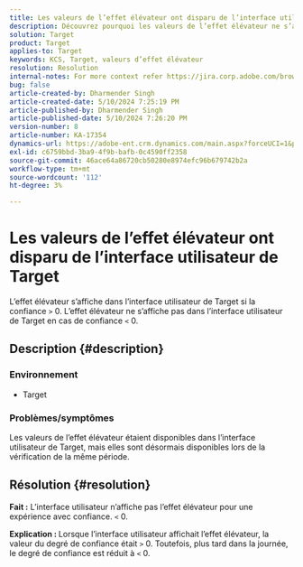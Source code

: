 ```yaml
---
title: Les valeurs de l’effet élévateur ont disparu de l’interface utilisateur de Target
description: Découvrez pourquoi les valeurs de l’effet élévateur ne s’affichent plus dans l’interface utilisateur de Target.
solution: Target
product: Target
applies-to: Target
keywords: KCS, Target, valeurs d’effet élévateur
resolution: Resolution
internal-notes: For more context refer https://jira.corp.adobe.com/browse/TGT-41844
bug: false
article-created-by: Dharmender Singh
article-created-date: 5/10/2024 7:25:19 PM
article-published-by: Dharmender Singh
article-published-date: 5/10/2024 7:26:20 PM
version-number: 8
article-number: KA-17354
dynamics-url: https://adobe-ent.crm.dynamics.com/main.aspx?forceUCI=1&pagetype=entityrecord&etn=knowledgearticle&id=a798db06-030f-ef11-9f8a-6045bd006b25
exl-id: c6759bbd-3ba9-4f9b-bafb-0c4590ff2358
source-git-commit: 46ace64a86720cb50280e8974efc96b679742b2a
workflow-type: tm+mt
source-wordcount: '112'
ht-degree: 3%

---
```


# Les valeurs de l’effet élévateur ont disparu de l’interface utilisateur de Target


L’effet élévateur s’affiche dans l’interface utilisateur de Target si la confiance `>`  0. L’effet élévateur ne s’affiche pas dans l’interface utilisateur de Target en cas de confiance `<`  0.

## Description {#description}


### <b>Environnement</b>

- Target


### <b>Problèmes/symptômes</b>

Les valeurs de l’effet élévateur étaient disponibles dans l’interface utilisateur de Target, mais elles sont désormais disponibles lors de la vérification de la même période.


## Résolution {#resolution}


<b>Fait :</b> L’interface utilisateur n’affiche pas l’effet élévateur pour une expérience avec confiance. `<`  0.

<b>Explication : </b>Lorsque l’interface utilisateur affichait l’effet élévateur, la valeur du degré de confiance était `>`  0. Toutefois, plus tard dans la journée, le degré de confiance est réduit à `<`  0.
